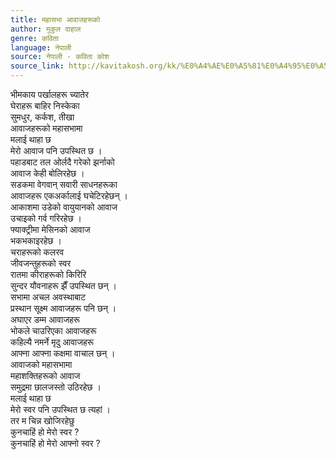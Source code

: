 ```yaml
---
title: महासभा आवाजहरूको
author: मुकुल दाहाल
genre: कविता
language: नेपाली
source: नेपाली - कविता कोश
source_link: http://kavitakosh.org/kk/%E0%A4%AE%E0%A5%81%E0%A4%95%E0%A5%81%E0%A4%B2_%E0%A4%A6%E0%A4%BE%E0%A4%B9%E0%A4%BE%E0%A4%B2
---
```


भीमकाय पर्खालहरू च्यातेर  
घेराहरू बाहिर निस्केका  
सुमधुर, कर्कश, तीखा  
आवाजहरूको महासभामा  
मलाई थाहा छ  
मेरो आवाज पनि उपस्थित छ ।  
पहाडबाट तल ओर्लदै गरेको झर्नाको  
आवाज केही बोलिरहेछ ।  
सडकमा वेगवान् सवारी साधनहरूका  
आवाजहरू एकअर्कालाई घचेटिरहेछन् ।  
आकाशमा उडेको वायुयानको आवाज  
उचाइको गर्व गरिरहेछ ।  
फ्याक्ट्रीमा मेसिनको आवाज  
भकभकाइरहेछ ।  
चराहरूको कलरव  
जीवजन्तुहरूको स्वर  
रातमा कीराहरूको किरिरि  
सुन्दर यौवनाहरू झैँ उपस्थित छन् ।  
सभामा अचल अवस्थाबाट  
प्रस्थान सूक्ष्म आवाजहरू पनि छन् ।  
अघाएर डम्म आवाजहरू  
भोकले चाउरिएका आवाजहरू  
कहिल्यै नमर्ने मृदु आवाजहरू  
आफ्ना आफ्ना कक्षमा वाचाल छन् ।  
आवाजको महासभामा  
महाशक्तिहरूको आवाज  
समुद्रमा छालजस्तो उठिरहेछ ।  
मलाई थाहा छ  
मेरो स्वर पनि उपस्थित छ त्यहां ।  
तर म चिन्न खोजिरहेछु  
कुनचाहिं हो मेरो स्वर ?  
कुनचाहिं हो मेरो आफ्नो स्वर ?
